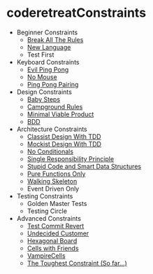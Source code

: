 # coderetreatConstraints
* Beginner Constraints
  * [Break All The Rules](BreakAllTheRules.md)  
  * [New Language](NewLanguage.md)
  * Test First
* Keyboard Constraints
  * [Evil Ping Pong](EvilPingPong.md)      
  * [No Mouse](NoMouse.md)
  * [Ping Pong Pairing](PingPongPairing.md)
* Design Constraints
  * [Baby Steps](BabySteps.md)  
  * [Campground Rules](CampgroundRules.md)  
  * [Minimal Viable Product](MinimalViableProduct.md)
  * [BDD](BDD.md)
* Architecture Constraints  
  * [Classist Design With TDD](ClassistDesignWithTDD.md)      
  * [Mockist Design With TDD](MockistDesignWithTDD.md)      
  * [No Conditionals](NoConditionals.md)      
  * [Single Responsibility Principle](SingleResponsibilityPrinciple.md)      
  * [Stupid Code and Smart Data Structures](StupidCodeSmartDataStructures.md)      
  * [Pure Functions Only](PureFunctionsOnly.md)      
  * [Walking Skeleton](WalkingSkeleton.md)
  * Event Driven Only
* Testing Constraints
  * Golden Master Tests
  * Testing Circle
* Advanced Constraints
  * [Test Commit Revert](TestCommitRevert.md)      
  * [Undecided Customer](UndecidedCustomer.md)
  * [Hexagonal Board](HexigonalBoard.md)   
  * [Cells with Friends](CellsWithFriends.md)
  * [VampireCells](VampireCells)   
  * [The Toughest Constraint (So far...)](ToughestConstraint.md)
